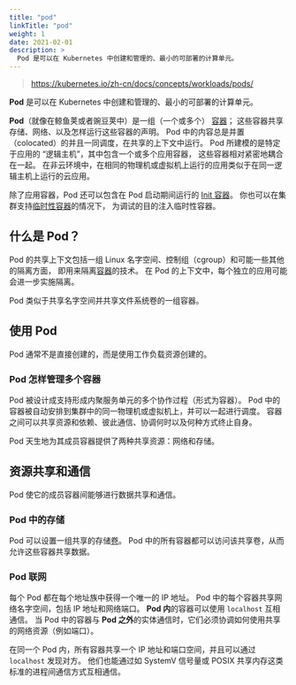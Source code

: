 ```yaml
---
title: "pod"
linkTitle: "pod"
weight: 1
date: 2021-02-01
description: >
  Pod 是可以在 Kubernetes 中创建和管理的、最小的可部署的计算单元。
---
```


> https://kubernetes.io/zh-cn/docs/concepts/workloads/pods/

**Pod** 是可以在 Kubernetes 中创建和管理的、最小的可部署的计算单元。

**Pod**（就像在鲸鱼荚或者豌豆荚中）是一组（一个或多个） [容器](https://kubernetes.io/zh-cn/docs/concepts/overview/what-is-kubernetes/#why-containers)； 这些容器共享存储、网络、以及怎样运行这些容器的声明。 Pod 中的内容总是并置（colocated）的并且一同调度，在共享的上下文中运行。 Pod 所建模的是特定于应用的 “逻辑主机”，其中包含一个或多个应用容器， 这些容器相对紧密地耦合在一起。 在非云环境中，在相同的物理机或虚拟机上运行的应用类似于在同一逻辑主机上运行的云应用。

除了应用容器，Pod 还可以包含在 Pod 启动期间运行的 [Init 容器](https://kubernetes.io/zh-cn/docs/concepts/workloads/pods/init-containers/)。 你也可以在集群支持[临时性容器](https://kubernetes.io/zh-cn/docs/concepts/workloads/pods/ephemeral-containers/)的情况下， 为调试的目的注入临时性容器。

## 什么是 Pod？

Pod 的共享上下文包括一组 Linux 名字空间、控制组（cgroup）和可能一些其他的隔离方面， 即用来隔离[容器](https://kubernetes.io/zh-cn/docs/concepts/overview/what-is-kubernetes/#why-containers)的技术。 在 Pod 的上下文中，每个独立的应用可能会进一步实施隔离。

Pod 类似于共享名字空间并共享文件系统卷的一组容器。

## 使用 Pod

Pod 通常不是直接创建的，而是使用工作负载资源创建的。

### Pod 怎样管理多个容器

Pod 被设计成支持形成内聚服务单元的多个协作过程（形式为容器）。 Pod 中的容器被自动安排到集群中的同一物理机或虚拟机上，并可以一起进行调度。 容器之间可以共享资源和依赖、彼此通信、协调何时以及何种方式终止自身。

Pod 天生地为其成员容器提供了两种共享资源：网络和存储。

## 资源共享和通信

Pod 使它的成员容器间能够进行数据共享和通信。

### Pod 中的存储

Pod 可以设置一组共享的存储[卷](https://kubernetes.io/zh-cn/docs/concepts/storage/volumes/)。 Pod 中的所有容器都可以访问该共享卷，从而允许这些容器共享数据。 

### Pod 联网

每个 Pod 都在每个地址族中获得一个唯一的 IP 地址。 Pod 中的每个容器共享网络名字空间，包括 IP 地址和网络端口。 **Pod 内**的容器可以使用 `localhost` 互相通信。 当 Pod 中的容器与 **Pod 之外**的实体通信时，它们必须协调如何使用共享的网络资源（例如端口）。

在同一个 Pod 内，所有容器共享一个 IP 地址和端口空间，并且可以通过 `localhost` 发现对方。 他们也能通过如 SystemV 信号量或 POSIX 共享内存这类标准的进程间通信方式互相通信。 









